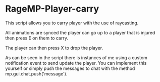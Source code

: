 # RageMP-Player-carry
This script allows you to carry player with the use of raycasting. 

All animations are synced the player can go up to a player that is injured then press E on them to carry. 

The player can then press X to drop the player. 

As can be seen in the script there is instances of me using a custom notification event to send update the player. You can implement this yourself or simply push the messages to chat with the method mp.gui.chat.push('message').
